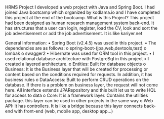 HRMS Project
I developed a web project with Java and Spring Boot. I had joined Java bootcamp which organized by kodlama.io and I have completed this project at the end of the bootcamp. 
What is this Project?
This project had been designed as human research management system back-end. It has structures that a user can login, register, load the CV, look and sort the job advertisement or add the job advertisement. It is like kariyer.net

General Information:
•	Spring Boot (v2.4.5) was used in this project.
•	The dependencies are as follows:
o	spring-boot-(jpa,web,devtools,test)
o	lombak
o	swagger2
•	Hibernate was used for ORM tool in this project.
•	I used relational database architecture with PostgreSql in this project
•	I created a layered architecture.
o	Entities: Built for database objects
o	Business: It is the Business layer that will be created for processing or content based on the conditions required for requests. In addition, it has business rules
o	DataAccess: Built to perform CRUD operations on the database. If there is a problem on business layer, the request will not come here. All interface extends JPARepository and this built let us to write HQL for access to data
o	Core: It is a framework layer. Contains the utilities package. this layer can be used in other projects in the same way
o	Web API: It has controllers. It is like a bridge because this layer connects back-end with front-end (web, mobile app, desktop app…)
